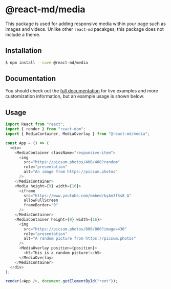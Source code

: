 # @react-md/media

This package is used for adding responsive media within your page such as images
and videos. Unlike other `react-md` pacakges, this package does not include a
theme.

## Installation

```sh
$ npm install --save @react-md/media
```

<!-- DOCS_REMOVE -->

## Documentation

You should check out the
[full documentation](https://react-md.dev/packages/media) for live examples and
more customization information, but an example usage is shown below.

<!-- DOCS_REMOVE_END -->

<!-- INCLUDING_STYLES -->

## Usage

```ts
import React from "react";
import { render } from "react-dom";
import { MediaContainer, MediaOverlay } from "@react-md/media";

const App = () => (
  <div>
    <MediaContainer className="responsive-item">
      <img
        src="https://picsum.photos/400/400?random"
        role="presentation"
        alt="An image from https://picsum.photos"
      />
    </MediaContainer>
    <Media height={9} width={16}>
      <iframe
        src="https://www.youtube.com/embed/kyAn3fSs8_A"
        allowFullScreen
        frameBorder="0"
      />
    </MediaContainer>
    <MediaContainer height={9} width={16}>
      <img
        src="https://picsum.photos/800/800?image=430"
        role="presentation"
        alt="A random picture from https://picsum.photos"
      />
      <MediaOverlay position={position}>
        <h5>This is a random picture!</h5>
      </MediaOverlay>
    </MediaContainer>
  </div>
);

render(<App />, document.getElementById("root"));
```
